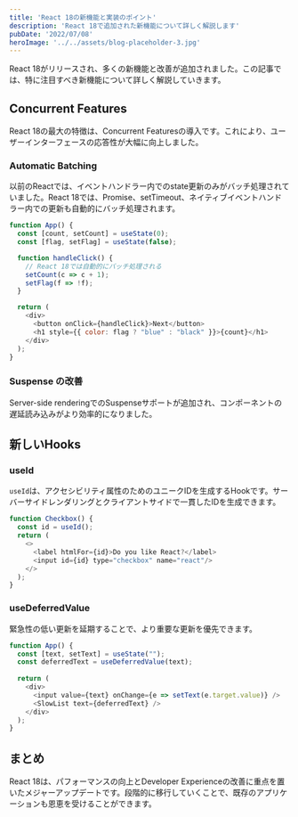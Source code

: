 ```yaml
---
title: 'React 18の新機能と実装のポイント'
description: 'React 18で追加された新機能について詳しく解説します'
pubDate: '2022/07/08'
heroImage: '../../assets/blog-placeholder-3.jpg'
---
```


React 18がリリースされ、多くの新機能と改善が追加されました。この記事では、特に注目すべき新機能について詳しく解説していきます。

## Concurrent Features

React 18の最大の特徴は、Concurrent Featuresの導入です。これにより、ユーザーインターフェースの応答性が大幅に向上しました。

### Automatic Batching

以前のReactでは、イベントハンドラー内でのstate更新のみがバッチ処理されていました。React 18では、Promise、setTimeout、ネイティブイベントハンドラー内での更新も自動的にバッチ処理されます。

```javascript
function App() {
  const [count, setCount] = useState(0);
  const [flag, setFlag] = useState(false);

  function handleClick() {
    // React 18では自動的にバッチ処理される
    setCount(c => c + 1);
    setFlag(f => !f);
  }

  return (
    <div>
      <button onClick={handleClick}>Next</button>
      <h1 style={{ color: flag ? "blue" : "black" }}>{count}</h1>
    </div>
  );
}
```

### Suspense の改善

Server-side renderingでのSuspenseサポートが追加され、コンポーネントの遅延読み込みがより効率的になりました。

## 新しいHooks

### useId

`useId`は、アクセシビリティ属性のためのユニークIDを生成するHookです。サーバーサイドレンダリングとクライアントサイドで一貫したIDを生成できます。

```javascript
function Checkbox() {
  const id = useId();
  return (
    <>
      <label htmlFor={id}>Do you like React?</label>
      <input id={id} type="checkbox" name="react"/>
    </>
  );
}
```

### useDeferredValue

緊急性の低い更新を延期することで、より重要な更新を優先できます。

```javascript
function App() {
  const [text, setText] = useState("");
  const deferredText = useDeferredValue(text);
  
  return (
    <div>
      <input value={text} onChange={e => setText(e.target.value)} />
      <SlowList text={deferredText} />
    </div>
  );
}
```

## まとめ

React 18は、パフォーマンスの向上とDeveloper Experienceの改善に重点を置いたメジャーアップデートです。段階的に移行していくことで、既存のアプリケーションも恩恵を受けることができます。
